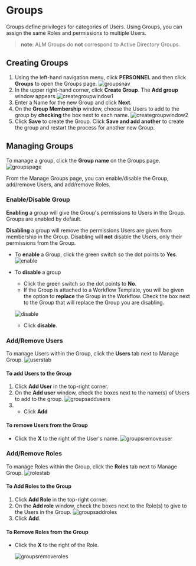 ﻿[title]: # (Create and Manage Groups)
[tags]: # (Account Lifecycle Manager,ALM,Active Directory,)
[priority]: # (5155)

# Groups

Groups define privileges for categories of Users. Using Groups, you can assign the same Roles and permissions to multiple Users.

> **note**: ALM Groups do **not** correspond to Active Directory Groups.

## Creating Groups

1. Using the left-hand navigation menu, click **PERSONNEL** and then click **Groups** to open the Groups page. ![groupsnav](images/groups-nav-menu.png)
1. In the upper right-hand corner, click **Create Group**. The **Add group** window appears.![creategroupwindow1](images/groups-create-step1.png)
1. Enter a Name for the new Group and click **Next**.
1. On the **Group Membership** window, choose the Users to add to the group by **checking** the box next to each name. ![creategroupwindow2](images/groups-create-step2.png)
1. Click **Save** to create the Group. Click **Save and add another** to create the group and restart the process for another new Group.

## Managing Groups

To manage a group, click the **Group name** on the Groups page. ![groupspage](images/groups-manage-step1.png)

From the Manage Groups page, you can enable/disable the Group, add/remove Users, and add/remove Roles.

### Enable/Disable Group

**Enabling** a group will give the Group's permissions to Users in the Group. Groups are enabled by default.

**Disabling** a group will remove the permissions Users are given from membership in the Group. Disabling will **not** disable the Users, only their permissions from the Group.

* To **enable** a Group, click the green switch so the dot points to **Yes**.
    ![enable](images/groups-enable.png)
* To **disable** a group
    * Click the green switch so the dot points to **No**.
    * If the Group is attached to a Workflow Template, you will be given the option to **replace** the Group in the Workflow. Check the box next to the Group that will replace the Group you are disabling.
  
    ![disable](images/groups-replace.png)
    * Click **disable**.

### Add/Remove Users

To manage Users within the Group, click the **Users** tab next to Manage Group.
![userstab](images/groups-users-tab.png)

#### To add Users to the Group

1. Click **Add User** in the top-right corner.
1. On the **Add user** window, check the boxes next to the name(s) of Users to add to the group. ![groupsaddusers](images/groups-add-users-window.png)
1. * Click **Add**

#### To remove Users from the Group

* Click the **X** to the right of the User's name.
    ![groupsremoveuser](images/groups-remove-user.png)

### Add/Remove Roles

To manage Roles within the Group, click the **Roles** tab next to Manage Group. ![rolestab](images/groups-roles-tab.png)

#### To Add Roles to the Group

1. Click **Add Role** in the top-right corner.
1. On the **Add role** window, check the boxes next to the Role(s) to give to the Users in the Group. ![groupsaddroles](images/groups-add-roles.png)
1. Click **Add**.

#### To Remove Roles from the Group

* Click the **X** to the right of the Role.

    ![groupsremoveroles](images/groups-remove-roles.png)
